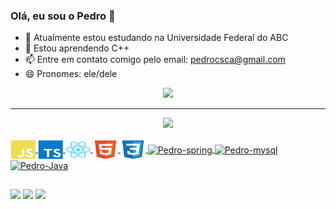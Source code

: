### Olá, eu sou o Pedro 👋

- 🔭 Atualmente estou estudando na Universidade Federal do ABC
- 🌱 Estou aprendendo C++
- 📫 Entre em contato comigo pelo email: pedrocsca@gmail.com
- 😄 Pronomes: ele/dele

<div align="center">
  <a href="https://github.com/PedroChaves22">
  <img height="180em" src="https://github-readme-stats.vercel.app/api?username=PedroChaves22&show_icons=true&theme=dark&include_all_commits=true&count_private=true"/>
  
  <hr>
  
  <img height="180em" src="https://github-readme-stats.vercel.app/api/top-langs/?username=PedroChaves22&layout=compact&langs_count=7&theme=dark"/>
</div>

<div style="display: inline_block"><br>
  <img align="center" alt="Pedro-Js" height="30" width="40" src="https://raw.githubusercontent.com/devicons/devicon/master/icons/javascript/javascript-plain.svg">
  <img align="center" alt="Pedro-Ts" height="30" width="40" src="https://raw.githubusercontent.com/devicons/devicon/master/icons/typescript/typescript-plain.svg">
  <img align="center" alt="Pedro-React" height="30" width="40" src="https://raw.githubusercontent.com/devicons/devicon/master/icons/react/react-original.svg">
  <img align="center" alt="Pedrp-HTML" height="30" width="40" src="https://raw.githubusercontent.com/devicons/devicon/master/icons/html5/html5-original.svg">
  <img align="center" alt="Pedro-CSS" height="30" width="40" src="https://raw.githubusercontent.com/devicons/devicon/master/icons/css3/css3-original.svg">
     <img align="center" alt="Pedro-spring" height="30" width="40" src="https://cdn.jsdelivr.net/gh/devicons/devicon/icons/spring/spring-original.svg">
    <img align="center" alt="Pedro-mysql" height="40" width="50" src="https://cdn.jsdelivr.net/gh/devicons/devicon/icons/mysql/mysql-original-wordmark.svg" />
    <img align="center" alt="Pedro-Java" height="35" width="45" src="https://cdn.jsdelivr.net/gh/devicons/devicon/icons/java/java-original.svg">       
          
            
          
   
  
</div>
  
  ##
 
<div> 
   <a href="https://www.instagram.com/c_pedrochaves" target="_blank"><img src="https://img.shields.io/badge/-Instagram-%23E4405F?style=for-the-badge&logo=instagram&logoColor=white" target="_blank"></a>
   <a href = "https://mail.google.com/mail/u/0/?tab=rm&ogbl#inbox"><img src="https://img.shields.io/badge/-Gmail-%23333?style=for-the-badge&logo=gmail&logoColor=white" target="_blank"></a>
  <a href="https://www.linkedin.com/in/pedro-chaves-santos-cura%C3%A7a-de-araujo-31a61b217" target="_blank"><img src="https://img.shields.io/badge/-LinkedIn-%230077B5?style=for-the-badge&logo=linkedin&logoColor=white" target="_blank"></a> 
 
  </div>
